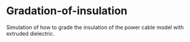 # Gradation-of-insulation
Simulation of how to grade the insulation of the power cable model with extruded dielectric.
